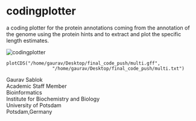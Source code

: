 # codingplotter
a coding plotter for the protein annotations coming from the annotation of the genome using the protein hints and to extract and plot the specific length estimates. 

![codingplotter](https://github.com/sablokgaurav/codingplotter/blob/main/save.png)

```
plotCDS("/home/gaurav/Desktop/final_code_push/multi.gff",
                 "/home/gaurav/Desktop/final_code_push/multi.txt")
```

Gaurav Sablok \
Academic Staff Member \
Bioinformatics \
Institute for Biochemistry and Biology \
University of Potsdam \
Potsdam,Germany

